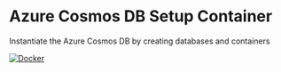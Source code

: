 # Azure Cosmos DB Setup Container

Instantiate the Azure Cosmos DB by creating databases and containers 

[![Docker](https://img.shields.io/badge/Docker%20Hub-robinmanuelthiel/cosmos-db-setup-blue.svg?logo=docker)](https://hub.docker.com/r/robinmanuelthiel/cosmos-db-setup/)
